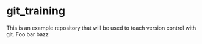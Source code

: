 # git_training

This is an example repository that will be used to teach version control with git.
Foo
bar
bazz
